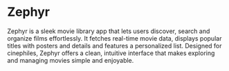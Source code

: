 # Zephyr 
Zephyr is a sleek movie library app that lets users discover, search and organize films effortlessly. It fetches real-time movie data, displays popular titles with posters and details and features a personalized list. Designed for cinephiles, Zephyr offers a clean, intuitive interface that makes exploring and managing movies simple and enjoyable.
